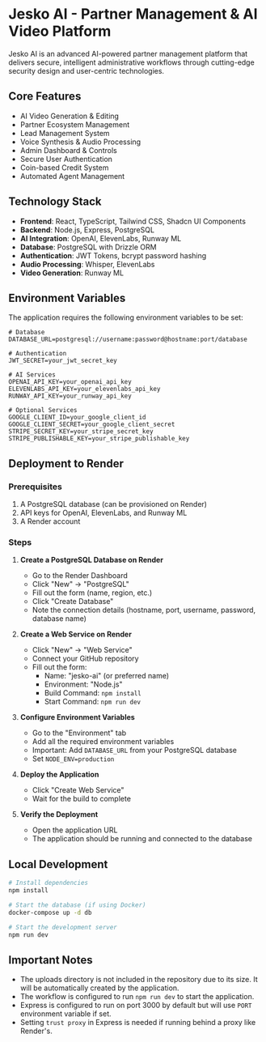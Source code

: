 # Jesko AI - Partner Management & AI Video Platform

Jesko AI is an advanced AI-powered partner management platform that delivers secure, intelligent administrative workflows through cutting-edge security design and user-centric technologies.

## Core Features

- AI Video Generation & Editing
- Partner Ecosystem Management
- Lead Management System
- Voice Synthesis & Audio Processing
- Admin Dashboard & Controls
- Secure User Authentication
- Coin-based Credit System
- Automated Agent Management

## Technology Stack

- **Frontend**: React, TypeScript, Tailwind CSS, Shadcn UI Components
- **Backend**: Node.js, Express, PostgreSQL
- **AI Integration**: OpenAI, ElevenLabs, Runway ML
- **Database**: PostgreSQL with Drizzle ORM
- **Authentication**: JWT Tokens, bcrypt password hashing
- **Audio Processing**: Whisper, ElevenLabs
- **Video Generation**: Runway ML

## Environment Variables

The application requires the following environment variables to be set:

```env
# Database
DATABASE_URL=postgresql://username:password@hostname:port/database

# Authentication
JWT_SECRET=your_jwt_secret_key

# AI Services
OPENAI_API_KEY=your_openai_api_key
ELEVENLABS_API_KEY=your_elevenlabs_api_key
RUNWAY_API_KEY=your_runway_api_key

# Optional Services
GOOGLE_CLIENT_ID=your_google_client_id
GOOGLE_CLIENT_SECRET=your_google_client_secret
STRIPE_SECRET_KEY=your_stripe_secret_key
STRIPE_PUBLISHABLE_KEY=your_stripe_publishable_key
```

## Deployment to Render

### Prerequisites

1. A PostgreSQL database (can be provisioned on Render)
2. API keys for OpenAI, ElevenLabs, and Runway ML
3. A Render account

### Steps

1. **Create a PostgreSQL Database on Render**
   - Go to the Render Dashboard
   - Click "New" → "PostgreSQL"
   - Fill out the form (name, region, etc.)
   - Click "Create Database"
   - Note the connection details (hostname, port, username, password, database name)

2. **Create a Web Service on Render**
   - Click "New" → "Web Service"
   - Connect your GitHub repository
   - Fill out the form:
     - Name: "jesko-ai" (or preferred name)
     - Environment: "Node.js"
     - Build Command: `npm install`
     - Start Command: `npm run dev`

3. **Configure Environment Variables**
   - Go to the "Environment" tab
   - Add all the required environment variables
   - Important: Add `DATABASE_URL` from your PostgreSQL database
   - Set `NODE_ENV=production`

4. **Deploy the Application**
   - Click "Create Web Service"
   - Wait for the build to complete

5. **Verify the Deployment**
   - Open the application URL
   - The application should be running and connected to the database

## Local Development

```bash
# Install dependencies
npm install

# Start the database (if using Docker)
docker-compose up -d db

# Start the development server
npm run dev
```

## Important Notes

- The uploads directory is not included in the repository due to its size. It will be automatically created by the application.
- The workflow is configured to run `npm run dev` to start the application.
- Express is configured to run on port 3000 by default but will use `PORT` environment variable if set.
- Setting `trust proxy` in Express is needed if running behind a proxy like Render's.
